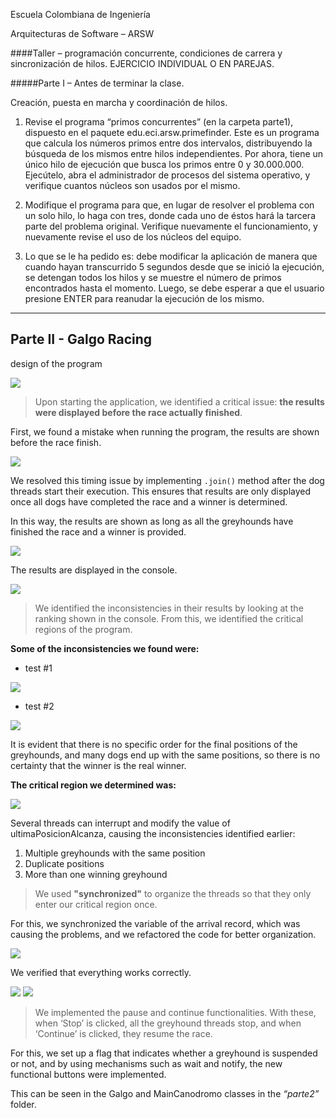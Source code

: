 Escuela Colombiana de Ingeniería

Arquitecturas de Software – ARSW

####Taller – programación concurrente, condiciones de carrera y sincronización de hilos. EJERCICIO INDIVIDUAL O EN PAREJAS.

#####Parte I – Antes de terminar la clase.

Creación, puesta en marcha y coordinación de hilos.

1. Revise el programa “primos concurrentes” (en la carpeta parte1), dispuesto en el paquete edu.eci.arsw.primefinder. Este es un programa que calcula los números primos entre dos intervalos, distribuyendo la búsqueda de los mismos entre hilos independientes. Por ahora, tiene un único hilo de ejecución que busca los primos entre 0 y 30.000.000. Ejecútelo, abra el administrador de procesos del sistema operativo, y verifique cuantos núcleos son usados por el mismo.

2. Modifique el programa para que, en lugar de resolver el problema con un solo hilo, lo haga con tres, donde cada uno de éstos hará la tarcera parte del problema original. Verifique nuevamente el funcionamiento, y nuevamente revise el uso de los núcleos del equipo.

3. Lo que se le ha pedido es: debe modificar la aplicación de manera que cuando hayan transcurrido 5 segundos desde que se inició la ejecución, se detengan todos los hilos y se muestre el número de primos encontrados hasta el momento. Luego, se debe esperar a que el usuario presione ENTER para reanudar la ejecución de los mismo.


---

## Parte II -  Galgo Racing

design of the program

![](./img/media/image2.png)

>Upon starting the application, we identified a critical issue: **the results were displayed before the race actually finished**.

First, we found a mistake when running the program, the results are shown before the race finish.

<img src="img/6. firstExecutionGalgos.png">

We resolved this timing issue by implementing `.join()` method after the dog threads start their execution. This ensures that results are only displayed once all dogs have completed the race and a winner is determined.

In this way, the results are shown as long as all the greyhounds have finished the race and a winner is provided.

<img src="img/10. fixedWinnerMessage.png">

The results are displayed in the console.

<img src="img/9. firstExecutionGalgos.png">

>We identified the inconsistencies in their results by looking at the ranking shown in the console. From this, we identified the critical regions of the program.

**Some of the inconsistencies we found were:**

- test #1

<img src="img/7. firstExecutionGalgos.png">

- test #2

<img src="img/8. firstExecutionGalgos.png">

It is evident that there is no specific order for the final positions of the greyhounds, and many dogs end up with the same positions, so there is no certainty that the winner is the real winner.

**The critical region we determined was:**

<img src="img/11. criticalRegion.png">

Several threads can interrupt and modify the value of ultimaPosicionAlcanza, causing the inconsistencies identified earlier:

1. Multiple greyhounds with the same position
2. Duplicate positions
3. More than one winning greyhound

>We used **"synchronized"** to organize the threads so that they only enter our critical region once.

For this, we synchronized the variable of the arrival record, which was causing the problems, and we refactored the code for better organization.

<img src="img/14. codeSynchronized.png">

We verified that everything works correctly.

<img src="img/12. testingSynchronized1.png">

<img src="img/13. testingSynchronized2.png">

>We implemented the pause and continue functionalities. With these, when ‘Stop’ is clicked, all the greyhound threads stop, and when ‘Continue’ is clicked, they resume the race.

For this, we set up a flag that indicates whether a greyhound is suspended or not, and by using mechanisms such as wait and notify, the new functional buttons were implemented.

This can be seen in the Galgo and MainCanodromo classes in the _“parte2”_ folder.

